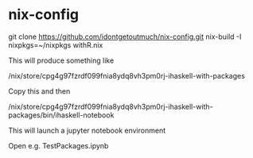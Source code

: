 # nix-config

git clone https://github.com/idontgetoutmuch/nix-config.git
nix-build -I nixpkgs=~/nixpkgs withR.nix

This will produce something like

/nix/store/cpg4g97fzrdf099fnia8ydq8vh3pm0rj-ihaskell-with-packages

Copy this and then

/nix/store/cpg4g97fzrdf099fnia8ydq8vh3pm0rj-ihaskell-with-packages/bin/ihaskell-notebook

This will launch a jupyter notebook environment

Open e.g. TestPackages.ipynb
